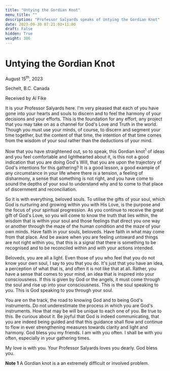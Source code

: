 ```yaml
---
title: "Untying the Gordian Knot"
menu_title: ""
description: "Professor Salyards speaks of Untying the Gordian Knot"
date: 2023-09-30 07:21:03+11:00
draft: False
hidden: True
weight: 386
---
```

# Untying the Gordian Knot  

August 15<sup>th</sup>, 2023

Sechelt, B.C. Canada

Received by Al Fike  


It is your Professor Salyards here. I'm very pleased that each of you have gone into your hearts and souls to discern and to feel the harmony of your decisions and your efforts. This is the foundation for any effort, any project that you may take on as a channel for God's Love and Truth in the world. Though you must use your minds, of course, to discern and segment your time together, but the content of that time, the intention of that time comes from the wisdom of your soul rather than the deductions of your mind.

Now that you have straightened out, so to speak, this Gordian knot<sup>1</sup> of ideas and you feel comfortable and lighthearted about it, is this not a good indication that you are doing God's Will, that you are upon the trajectory of God's intentions for this gathering? It is a good lesson, a good example of any circumstance in your life where there is a tension, a feeling of disharmony, a sense that something is not right, and you have come to sound the depths of your soul to understand why and to come to that place of discernment and reconciliation. 

So it is with everything, beloved souls. To utilise the gifts of your soul, which God is nurturing and growing within you with His Love, is the purpose and the focus of your spiritual progression. As you continue to receive the great gift of God's Love, so you will come to know the truth that lies within, the wisdom that is within your soul and those feelings that direct you one way or another through the maze of the human condition and the maze of your own minds. Have faith in your souls, beloveds. Have faith in what may come from that place. And be aware when you are feeling untoward and things are not right within you, that this is a signal that there is something to be recognised and to be reconciled within and with your actions intended. 

Beloveds, you are all a light. Even those of you who feel that you do not know your own soul, I say to you that you do. It's just that you have an idea, a perception of what that is, and often it is not like that at all. Rather, you have a sense that comes to your mind, an idea that is inspired into your consciousness. If this is given by God or the angels, it must come through the soul and rise up into your consciousness. This is the soul speaking to you. This is God speaking to you through your soul. 

You are on the track, the road to knowing God and to being God's instruments. Do not underestimate the process in which you are God's instruments. How that may be will be unique to each one of you. Be true to this. Be curious about it. Be joyful that God is indeed communicating, that you are indeed being guided and that this guidance shall flow and continue to flow in ever strengthening measures towards clarity and light and harmony. God bless you my friends. I am with you often. I shall be with you often, especially in your gathering times. 

My love is with you. Your Professor Salyards loves you dearly. God bless you.

**Note 1** A Gordian knot is a an extremely difficult or involved problem.